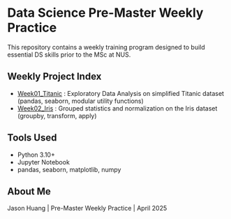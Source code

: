 # Data Science Pre-Master Weekly Practice

This repository contains a weekly training program designed to build essential DS skills prior to the MSc at NUS.

## Weekly Project Index

- [Week01_Titanic](./Week01_Titanic) : Exploratory Data Analysis on simplified Titanic dataset (pandas, seaborn, modular utility functions)
- [Week02_Iris](./Week02_Iris) : Grouped statistics and normalization on the Iris dataset (groupby, transform, apply)

## Tools Used
- Python 3.10+
- Jupyter Notebook
- pandas, seaborn, matplotlib, numpy

## About Me
Jason Huang | Pre-Master Weekly Practice | April 2025
